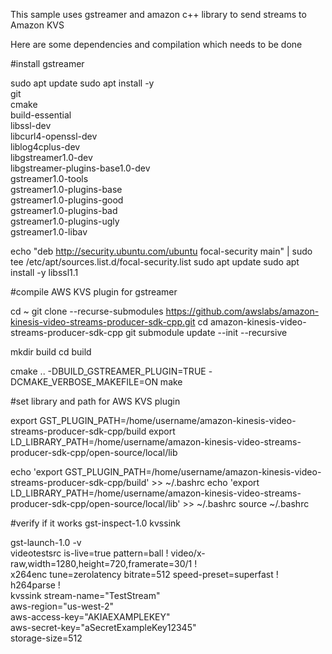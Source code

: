 



This sample uses gstreamer and amazon c++ library to send streams to Amazon KVS

Here are some dependencies and compilation which needs to be done

#install gstreamer

sudo apt update
sudo apt install -y \
  git \
  cmake \
  build-essential \
  libssl-dev \
  libcurl4-openssl-dev \
  liblog4cplus-dev \
  libgstreamer1.0-dev \
  libgstreamer-plugins-base1.0-dev \
  gstreamer1.0-tools \
  gstreamer1.0-plugins-base \
  gstreamer1.0-plugins-good \
  gstreamer1.0-plugins-bad \
  gstreamer1.0-plugins-ugly \
  gstreamer1.0-libav

echo "deb http://security.ubuntu.com/ubuntu focal-security main" | sudo tee /etc/apt/sources.list.d/focal-security.list
sudo apt update
sudo apt install -y libssl1.1


#compile AWS KVS plugin for gstreamer



cd ~
git clone --recurse-submodules https://github.com/awslabs/amazon-kinesis-video-streams-producer-sdk-cpp.git
cd amazon-kinesis-video-streams-producer-sdk-cpp
git submodule update --init --recursive


mkdir build
cd build

cmake .. -DBUILD_GSTREAMER_PLUGIN=TRUE -DCMAKE_VERBOSE_MAKEFILE=ON
make


#set library and path for AWS KVS plugin


export GST_PLUGIN_PATH=/home/username/amazon-kinesis-video-streams-producer-sdk-cpp/build
export LD_LIBRARY_PATH=/home/username/amazon-kinesis-video-streams-producer-sdk-cpp/open-source/local/lib

echo 'export GST_PLUGIN_PATH=/home/username/amazon-kinesis-video-streams-producer-sdk-cpp/build' >> ~/.bashrc
echo 'export LD_LIBRARY_PATH=/home/username/amazon-kinesis-video-streams-producer-sdk-cpp/open-source/local/lib' >> ~/.bashrc
source ~/.bashrc


#verify if it works
gst-inspect-1.0 kvssink



gst-launch-1.0 -v \
    videotestsrc is-live=true pattern=ball ! video/x-raw,width=1280,height=720,framerate=30/1 ! \
    x264enc tune=zerolatency bitrate=512 speed-preset=superfast ! h264parse ! \
    kvssink stream-name="TestStream" \
    aws-region="us-west-2" \
    aws-access-key="AKIAEXAMPLEKEY" \
    aws-secret-key="aSecretExampleKey12345" \
    storage-size=512



